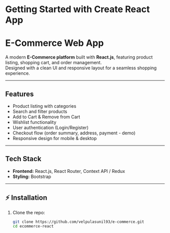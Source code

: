 # Getting Started with Create React App
#  E-Commerce Web App

A modern **E-Commerce platform** built with **React.js**, featuring product listing, shopping cart, and order management.  
Designed with a clean UI and responsive layout for a seamless shopping experience.  

---

## Features
-  Product listing with categories
-  Search and filter products
-  Add to Cart & Remove from Cart
-  Wishlist functionality
-  User authentication (Login/Register)
-  Checkout flow (order summary, address, payment - demo)
-  Responsive design for mobile & desktop

---

##  Tech Stack
- **Frontend:** React.js, React Router, Context API / Redux
- **Styling:**  Bootstrap

---

## ⚡ Installation
1. Clone the repo:
   ```bash
   git clone https://github.com/velpulasunil93/e-commerce.git
   cd ecommerce-react
